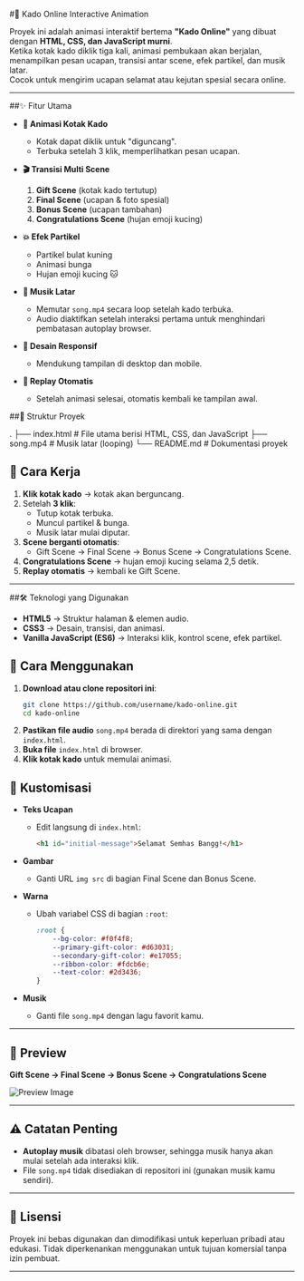 #🎁 Kado Online Interactive Animation

Proyek ini adalah animasi interaktif bertema **"Kado Online"** yang dibuat dengan **HTML, CSS, dan JavaScript murni**.  
Ketika kotak kado diklik tiga kali, animasi pembukaan akan berjalan, menampilkan pesan ucapan, transisi antar scene, efek partikel, dan musik latar.  
Cocok untuk mengirim ucapan selamat atau kejutan spesial secara online.

---

##✨ Fitur Utama

- **🎁 Animasi Kotak Kado**
  - Kotak dapat diklik untuk "diguncang".
  - Terbuka setelah 3 klik, memperlihatkan pesan ucapan.

- **🎬 Transisi Multi Scene**
  1. **Gift Scene** (kotak kado tertutup)
  2. **Final Scene** (ucapan & foto spesial)
  3. **Bonus Scene** (ucapan tambahan)
  4. **Congratulations Scene** (hujan emoji kucing)

- **💥 Efek Partikel**
  - Partikel bulat kuning
  - Animasi bunga
  - Hujan emoji kucing 🐱

- **🎵 Musik Latar**
  - Memutar `song.mp4` secara loop setelah kado terbuka.
  - Audio diaktifkan setelah interaksi pertama untuk menghindari pembatasan autoplay browser.

- **📱 Desain Responsif**
  - Mendukung tampilan di desktop dan mobile.

- **🔄 Replay Otomatis**
  - Setelah animasi selesai, otomatis kembali ke tampilan awal.


##📂 Struktur Proyek

.
├── index.html          # File utama berisi HTML, CSS, dan JavaScript
├── song.mp4            # Musik latar (looping)
└── README.md           # Dokumentasi proyek

## 🚀 Cara Kerja

1. **Klik kotak kado** → kotak akan berguncang.
2. Setelah **3 klik**:
   - Tutup kotak terbuka.
   - Muncul partikel & bunga.
   - Musik latar mulai diputar.
3. **Scene berganti otomatis**:
   - Gift Scene → Final Scene → Bonus Scene → Congratulations Scene.
4. **Congratulations Scene** → hujan emoji kucing selama 2,5 detik.
5. **Replay otomatis** → kembali ke Gift Scene.

---

##🛠 Teknologi yang Digunakan

- **HTML5** → Struktur halaman & elemen audio.
- **CSS3** → Desain, transisi, dan animasi.
- **Vanilla JavaScript (ES6)** → Interaksi klik, kontrol scene, efek partikel.

## 🔧 Cara Menggunakan

1. **Download atau clone repositori ini**:
   ```bash
   git clone https://github.com/username/kado-online.git
   cd kado-online
2. **Pastikan file audio** `song.mp4` berada di direktori yang sama dengan `index.html`.
3. **Buka file** `index.html` di browser.
4. **Klik kotak kado** untuk memulai animasi.


## 🎨 Kustomisasi

* **Teks Ucapan**

  * Edit langsung di `index.html`:

    ```html
    <h1 id="initial-message">Selamat Semhas Bangg!</h1>
    ```
* **Gambar**

  * Ganti URL `img src` di bagian Final Scene dan Bonus Scene.
* **Warna**

  * Ubah variabel CSS di bagian `:root`:

    ```css
    :root {
        --bg-color: #f0f4f8;
        --primary-gift-color: #d63031;
        --secondary-gift-color: #e17055;
        --ribbon-color: #fdcb6e;
        --text-color: #2d3436;
    }
    ```
* **Musik**

  * Ganti file `song.mp4` dengan lagu favorit kamu.

---

## 📸 Preview

**Gift Scene → Final Scene → Bonus Scene → Congratulations Scene**

![Preview Image](https://i.pinimg.com/736x/d1/97/77/d1977749e95f9448b58cd0c5c630ec2e.jpg)

---

## ⚠️ Catatan Penting

* **Autoplay musik** dibatasi oleh browser, sehingga musik hanya akan mulai setelah ada interaksi klik.
* File `song.mp4` tidak disediakan di repositori ini (gunakan musik kamu sendiri).

---

## 📜 Lisensi

Proyek ini bebas digunakan dan dimodifikasi untuk keperluan pribadi atau edukasi.
Tidak diperkenankan menggunakan untuk tujuan komersial tanpa izin pembuat.

---


